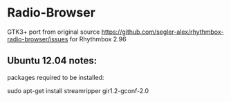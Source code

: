 Radio-Browser
=============

GTK3+ port from original source https://github.com/segler-alex/rhythmbox-radio-browser/issues
for Rhythmbox 2.96


Ubuntu 12.04 notes:
-------------------

packages required to be installed:

   sudo apt-get install streamripper gir1.2-gconf-2.0


